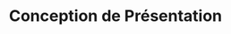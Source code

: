 ---
title: Conception de Présentation
type: docs
weight: 40
url: /androidjava/presentation-design/
---